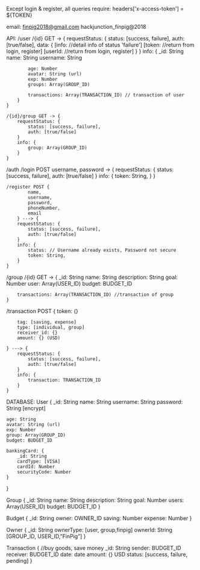 Except login & register, all queries require:
headers['x-access-token'] = ${TOKEN}

email:
finpig2018@gmail.com
hackjunction_finpig@2018

API:
/user
	/{id} GET -> {
		requestStatus: {
			status: [success, failure],
			auth: [true/false],
			data: {
				[info: //detail info of status 'failure']
				[token: //return from login, register]
				[userId: //return from login, register]
			}
		}
		info: {
			_id: String
			name: String
			username: String

			age: Number
			avatar: String (url)
			exp: Number
			groups: Array(GROUP_ID)

			transactions: Array(TRANSACTION_ID) // transaction of user
		}
	}

	/{id}/group GET -> {
		requestStatus: {
			status: [success, failure],
			auth: [true/false]
		}
		info: {
			group: Array(GROUP_ID)
		}
	}

/auth
	/login POST username, password -> {
		requestStatus: {
			status: [success, failure],
			auth: [true/false]
		}
		info: {
			token: String,
		}
	}

	/register POST {
			name,
			username, 
			password, 
			phoneNumber, 
			email
		} ---> {
		requestStatus: {
			status: [success, failure],
			auth: [true/false]
		}
		info: {
			status: // Username already exists, Password not secure
			token: String,
		}
	}

/group
	/{id} GET -> {
		_id: String
		name: String
		description: String
		goal: Number
		user: Array(USER_ID)
		budget: BUDGET_ID

		transactions: Array(TRANSACTION_ID) //transaction of group
	}

/transaction POST {
		token: {}

		tag: [saving, expense]
		type: [individual, group]
		receiver_id: {}
		amount: {} (USD)

	} ---> {
		requestStatus: {
			status: [success, failure],
			auth: [true/false]
		}
		info: {
			transaction: TRANSACTION_ID
		}
	}


DATABASE:
User {
	_id: String
	name: String
	username: String
	password: String [encrypt]

	age: String
	avatar: String (url)
	exp: Number
	group: Array(GROUP_ID)
	budget: BUDGET_ID

	bankingCard: {
		_id: String
		cardType: [VISA]
		cardId: Number
		securityCode: Number
	}
}

Group {
	_id: String
	name: String
	description: String
	goal: Number
	users: Array(USER_ID)
	budget: BUDGET_ID
}

Budget {
	_id: String
	owner: OWNER_ID
	saving: Number
	expense: Number
}

Owner {
	_id: String
	ownerType: [user, group,finpig]
	ownerId: String [GROUP_ID, USER_ID,”FinPig”]
}

Transaction { //buy goods, save money
	_id: String
	sender: BUDGET_ID
	receiver: BUDGET_ID
	date: date
	amount: {} USD
	status: [success, failure, pending]
}
